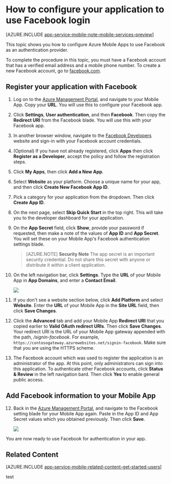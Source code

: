 <properties
	pageTitle="How to configure Facebook authentication for your App Services application"
	description="Learn how to configure Facebook authentication for your App Services application."
	services="app-service\mobile"
	documentationCenter=""
	authors="mattchenderson" 
	manager="dwrede"
	editor=""/>

<tags
	ms.service="app-service-mobile"
	ms.workload="mobile"
	ms.tgt_pltfrm="na"
	ms.devlang="multiple"
	ms.topic="article"
	ms.date="07/27/2015"
	ms.author="mahender"/>

# How to configure your application to use Facebook login

[AZURE.INCLUDE [app-service-mobile-note-mobile-services-preview](../../includes/app-service-mobile-note-mobile-services-preview.md)]

This topic shows you how to configure Azure Mobile Apps to use Facebook as an authentication provider.

To complete the procedure in this topic, you must have a Facebook account that has a verified email address and a mobile phone number. To create a new Facebook account, go to [facebook.com].

## <a name="register"> </a>Register your application with Facebook

1. Log on to the [Azure Management Portal], and navigate to your Mobile App. Copy your **URL**. You will use this to configure your Facebook app.
 
2. Click **Settings**, **User authentication**, and then **Facebook**. Then copy the **Redirect URI** from the Facebook blade. You will use this with your Facebook app.
 
3. In another browser window, navigate to the [Facebook Developers] website and sign-in with your Facebook account credentials.

4. (Optional) If you have not already registered, click **Apps** then click **Register as a Developer**, accept the policy and follow the registration steps.

5. Click **My Apps**, then click **Add a New App**.

6. Select **Website** as your platform. Choose a unique name for your app, and then click **Create New Facebook App ID**.

7. Pick a category for your application from the dropdown. Then click **Create App ID**.

8. On the next page, select **Skip Quick Start** in the top right. This will take you to the developer dashboard for your application.

9. On the **App Secret** field, click **Show**, provide your password if requested, then make a note of the values of **App ID** and **App Secret**. You will set these on your Mobile App's Facebook authentication settings blade.

	> [AZURE.NOTE] **Security Note**
	The app secret is an important security credential. Do not share this secret with anyone or distribute it within a client application.

10. On the left navigation bar, click **Settings**. Type the **URL** of your Mobile App in **App Domains**, and enter a **Contact Email**. 

    ![][0]

11. If you don't see a website section below, click **Add Platform** and select **Website**. Enter the **URL** of your Mobile App in the **Site URL** field, then click **Save Changes**.

12. Click the **Advanced** tab and add your Mobile App **Redirect URI** that you copied earlier to **Valid OAuth redirect URIs**. Then click **Save Changes**. Your redirect URI is the URL of your Mobile App gateway appended with the path, _/signin-facebook_. For example, `https://contosogateway.azurewebsites.net/signin-facebook`. Make sure that you are using the HTTPS scheme.

13. The Facebook account which was used to register the application is an administrator of the app. At this point, only administrators can sign into this application. To authenticate other Facebook accounts, click **Status & Review** in the left navigation bard. Then click **Yes** to enable general public access.


## <a name="secrets"> </a>Add Facebook information to your Mobile App


12. Back in the [Azure Management Portal], and navigate to the Facebook setting blade for your Mobile App again. Paste in the App ID and App Secret values which you obtained previously. Then click **Save**.

    ![][1]

You are now ready to use Facebook for authentication in your app.

## <a name="related-content"> </a>Related Content

[AZURE.INCLUDE [app-service-mobile-related-content-get-started-users](../../includes/app-service-mobile-related-content-get-started-users.md)]

<!-- Images. -->
[0]: ./media/app-service-mobile-how-to-configure-facebook-authentication-preview/app-service-facebook-dashboard.png
[1]: ./media/app-service-mobile-how-to-configure-facebook-authentication-preview/mobile-app-facebook-settings.png

<!-- URLs. -->
[Facebook Developers]: http://go.microsoft.com/fwlink/p/?LinkId=268286
[facebook.com]: http://go.microsoft.com/fwlink/p/?LinkId=268285
[Get started with authentication]: /en-us/develop/mobile/tutorials/get-started-with-users-dotnet/
[Azure Management Portal]: https://portal.azure.com/
 
test
